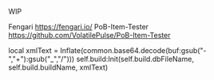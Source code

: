 WIP

Fengari https://fengari.io/
PoB-Item-Tester https://github.com/VolatilePulse/PoB-Item-Tester

local xmlText = Inflate(common.base64.decode(buf:gsub("-","+"):gsub("_","/")))
self.build:Init(self.build.dbFileName, self.build.buildName, xmlText)
